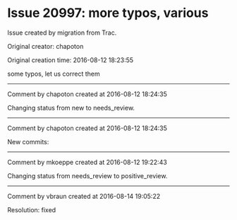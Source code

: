 # Issue 20997: more typos, various

Issue created by migration from Trac.

Original creator: chapoton

Original creation time: 2016-08-12 18:23:55

some typos, let us correct them


---

Comment by chapoton created at 2016-08-12 18:24:35

Changing status from new to needs_review.


---

Comment by chapoton created at 2016-08-12 18:24:35

New commits:


---

Comment by mkoeppe created at 2016-08-12 19:22:43

Changing status from needs_review to positive_review.


---

Comment by vbraun created at 2016-08-14 19:05:22

Resolution: fixed

